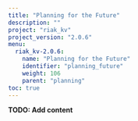 ```yaml
---
title: "Planning for the Future"
description: ""
project: "riak_kv"
project_version: "2.0.6"
menu:
  riak_kv-2.0.6:
    name: "Planning for the Future"
    identifier: "planning_future"
    weight: 106
    parent: "planning"
toc: true
---
```


**TODO: Add content**

